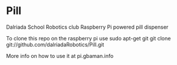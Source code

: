 Pill
====

Dalriada School Robotics club Raspberry Pi powered pill dispenser

To clone this repo on the raspberry pi use
	sudo apt-get git
	git clone git://github.com/dalriadaRobotics/Pill.git

More info on how to use it at
pi.gbaman.info